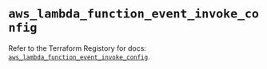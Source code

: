# `aws_lambda_function_event_invoke_config`

Refer to the Terraform Registory for docs: [`aws_lambda_function_event_invoke_config`](https://registry.terraform.io/providers/hashicorp/aws/5.16.0/docs/resources/lambda_function_event_invoke_config).
